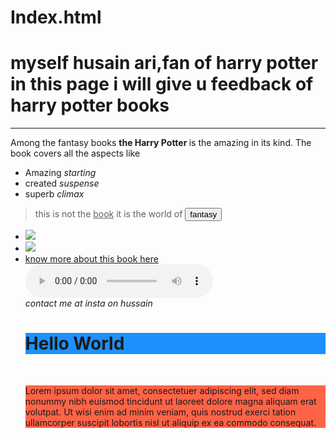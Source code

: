 # Index.html
<!DOCTYPE html>
<html>
<head>
  <meta charset="utf-8">
  <meta name="viewport" content="width=device-width">
  <title>Harry potter</title>
<link rel="stylesheet" type="text/css" href="main.css" />
</head>
<body>
<!-- the book name -->
<h1>myself husain ari,fan of harry potter  <b>in this page i will give u feedback of harry potter books</b></h1>
<!-- the content -->
<p><hr>Among the fantasy books</hr> <b>the Harry Potter </b>is the amazing in its kind. The book covers all the aspects like </p>
<!-- the list -->
<ul><li>Amazing<i> starting </i></li>
<li>created <i>suspense</i></li>
<li>superb <i>climax</i></li></ul>
<p><blockquote>this is not the <u>book</u> it is the world of <button>fantasy</button> </blockquote></p>
<ul><li><img  src="https://images.pexels.com/photos/2362002/pexels-photo-2362002.jpeg?cs=srgb&dl=walt-disney-castle-2362002.jpg&fm=jpg"></li>
<li><img src="https://images.pexels.com/photos/210459/pexels-photo-210459.jpeg?cs=srgb&dl=ancient-architecture-attraction-attractive-210459.jpg&fm=jpg"></li>
<li><a href="https://www.google.com/url?sa=t&source=web&rct=j&url=https://amp.theguardian.com/childrens-books-site/2016/may/26/harry-potter-and-the-chamber-of-secrets-jk-rowling-review&ved=2ahUKEwixksPEt_HoAhVUILcAHXZNCi8QFjARegQIBhAB&usg=AOvVaw3FN1-dzih5_wPWV1c81hQX&ampcf=1">know more about this book here</a></li>
<!-- the audio file -->
<audio controls><source src="https://d6cp9b00-a.akamaihd.net/downloads/ringtones/files/dl/mp3/2pac-509.mp3"></audio>
<!-- the end-->
<address>contact me at insta on hussain</address>
<h1 style="background-color:DodgerBlue;">Hello World</h1>
​
<p style="background-color:Tomato;">
Lorem ipsum dolor sit amet, consectetuer adipiscing elit, sed diam nonummy nibh euismod tincidunt ut laoreet dolore magna aliquam erat volutpat.
Ut wisi enim ad minim veniam, quis nostrud exerci tation ullamcorper suscipit lobortis nisl ut aliquip ex ea commodo consequat.
</p>
​
</ul>
</body>
</html>
